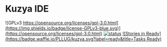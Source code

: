 # Kuzya IDE

![GPLv3 https://opensource.org/licenses/gpl-3.0.html](https://img.shields.io/badge/license-GPLv3-blue.svg)](https://opensource.org/licenses/gpl-3.0.html)
[![status](https://travis-ci.org/PLLUG/kuzya.svg)](https://travis-ci.org/PLLUG/kuzya)
[![Stories in Ready](https://badge.waffle.io/PLLUG/kuzya.svg?label=ready&title=Tasks Ready)](http://waffle.io/PLLUG/kuzya)
